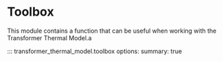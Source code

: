 <!--
SPDX-FileCopyrightText: Contributors to the Transformer Thermal Model project

SPDX-License-Identifier: MPL-2.0
-->

# Toolbox

This module contains a function that can be useful when working with
the Transformer Thermal Model.a

::: transformer_thermal_model.toolbox
    options:
        summary: true
